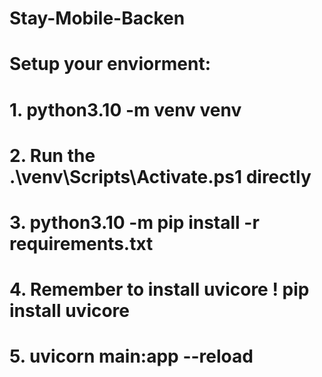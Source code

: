 # Stay-Mobile-Backen
# Setup your enviorment:
# 1. python3.10 -m venv venv
# 2. Run the .\venv\Scripts\Activate.ps1 directly
# 3. python3.10 -m pip install -r requirements.txt
# 4. Remember to install uvicore !  pip install uvicore
# 5. uvicorn main:app --reload


